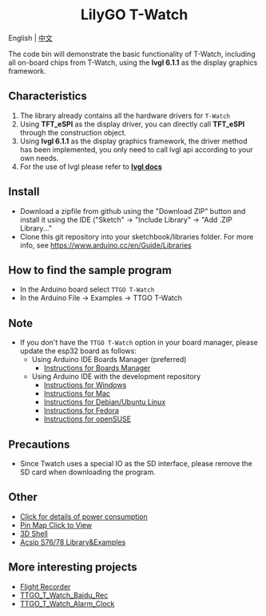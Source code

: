 <h1 align = "center">LilyGO T-Watch</h1>

English | [中文](docs/details_cn.md) 


The code bin will demonstrate the basic functionality of T-Watch, including all on-board chips from T-Watch, using the **lvgl 6.1.1** as the display graphics framework.


<h2 align = "left">Characteristics</h2>

1. The library already contains all the hardware drivers for `T-Watch`
1. Using **TFT_eSPI** as the display driver, you can directly call **TFT_eSPI** through the construction object.
1. Using **lvgl 6.1.1** as the display graphics framework, the driver method has been implemented, you only need to call lvgl api according to your own needs.
1. For the use of lvgl please refer to **[lvgl docs](https://docs.littlevgl.com/en/html/index.html)**


<h2 align = "left">Install</h2>

- Download a zipfile from github using the "Download ZIP" button and install it using the IDE ("Sketch" -> "Include Library" -> "Add .ZIP Library..."
- Clone this git repository into your sketchbook/libraries folder.
For more info, see https://www.arduino.cc/en/Guide/Libraries


<h2 align = "left">How to find the sample program</h2>

- In the Arduino board select `TTGO T-Watch`
- In the Arduino File -> Examples -> TTGO T-Watch

<h2 align = "left">Note</h2>

- If you don't have the `TTGO T-Watch` option in your board manager, please update the esp32 board as follows:
  - Using Arduino IDE Boards Manager (preferred)
    + [Instructions for Boards Manager](docs/arduino-ide/boards_manager.md)
  - Using Arduino IDE with the development repository
    + [Instructions for Windows](docs/arduino-ide/windows.md)
    + [Instructions for Mac](docs/arduino-ide/mac.md)
    + [Instructions for Debian/Ubuntu Linux](docs/arduino-ide/debian_ubuntu.md)
    + [Instructions for Fedora](docs/arduino-ide/fedora.md)
    + [Instructions for openSUSE](docs/arduino-ide/opensuse.md)

 <h2 align = "left">Precautions</h2>

- Since Twatch uses a special IO as the SD interface, please remove the SD card when downloading the program.


 <h2 align = "left">Other</h2>

- [Click for details of power consumption](../docs/power.md)
- [Pin Map Click to View](../docs/pinmap.md)
- [3D Shell](https://github.com/Xinyuan-LilyGO/TTGO_TWatch_Library/blob/master/images/shell.png)
- [Acsip S76/78 Library&Examples](https://github.com/lewisxhe/Acsip-S7xG-Library)

 <h2 align = "left">More interesting projects</h2>

- [Flight Recorder](https://github.com/lyusupov/SoftRF/wiki/Flight-Recorder)
- [TTGO_T_Watch_Baidu_Rec](https://github.com/lixy123/TTGO_T_Watch_Baidu_Rec)
- [TTGO_T_Watch_Alarm_Clock](https://github.com/lixy123/TTGO_T_Watch_Alarm_Clock)
